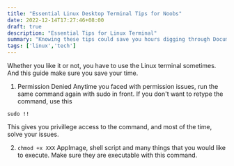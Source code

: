```yaml
---
title: "Essential Linux Desktop Terminal Tips for Noobs"
date: 2022-12-14T17:27:46+08:00
draft: true
description: "Essential Tips for Linux Terminal"
summary: "Knowing these tips could save you hours digging through Documents or Google."
tags: ['linux','tech']
---
```


Whether you like it or not, you have to use the Linux terminal sometimes.
And this guide make sure you save your time.

1. Permission Denied
Anytime you faced with permission issues, run the same command again with sudo in front.
If you don't want to retype the command, use this
```
sudo !!
```

This gives you privillege access to the command, and most of the time, solve your issues.

2. `chmod +x XXX`
AppImage, shell script and many things that you would like to execute.
Make sure they are executable with this command.
